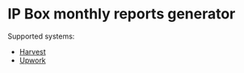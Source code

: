 # IP Box monthly reports generator

Supported systems:

 * [Harvest](https://www.getharvest.com/)
 * [Upwork](https://www.upwork.com/)
